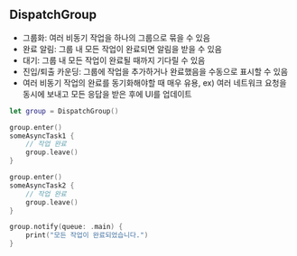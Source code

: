 ## DispatchGroup 
- 그룹화: 여러 비동기 작업을 하나의 그룹으로 묶을 수 있음
- 완료 알림: 그룹 내 모든 작업이 완료되면 알림을 받을 수 있음
- 대기: 그룹 내 모든 작업이 완료될 때까지 기다릴 수 있음
- 진입/퇴출 카운딩: 그룹에 작업을 추가하거나 완료했음을 수동으로 표시할 수 있음
- 여러 비동기 작업의 완료를 동기화해야할 때 매우 유용, ex) 여러 네트워크 요청을 동시에 보내고 모든 응답을 받은 후에 UI를 업데이트
  
```swift
let group = DispatchGroup()

group.enter()
someAsyncTask1 {
    // 작업 완료
    group.leave()
}

group.enter()
someAsyncTask2 {
    // 작업 완료
    group.leave()
}

group.notify(queue: .main) {
    print("모든 작업이 완료되었습니다.")
}
```
